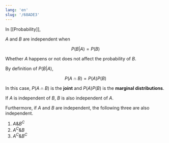 ```yaml
---
lang: 'en'
slug: '/68ADE3'
---
```


In [[Probability]],

$A$ and $B$ are independent when

$$
P(B|A) = P(B)
$$

Whether $A$ happens or not does not affect the probability of $B$.

By definition of $P(B|A)$,

$$
{P(A \cap B)} = P(A)P(B)
$$

In this case, ${P(A \cap B)}$ is the **joint** and $P(A)P(B)$ is the **marginal distributions**.

If $A$ is independent of $B$, $B$ is also independent of $A$.

Furthermore, if $A$ and $B$ are independent, the following three are also independent.

1. $A \& B^C$
1. $A^C \& B$
1. $A^C \& B^C$

